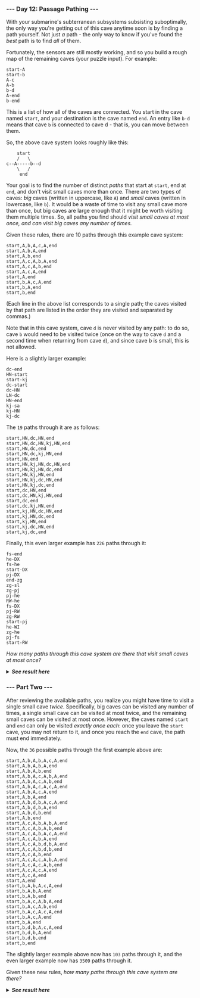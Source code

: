 ﻿### --- Day 12: Passage Pathing ---

With your submarine's subterranean subsystems subsisting suboptimally, the 
only way you're getting out of this cave anytime soon is by finding a path 
yourself. Not just *a* path - the only way to know if you've found the *best*
path is to find *all* of them.

Fortunately, the sensors are still mostly working, and so you build a rough
map of the remaining caves (your puzzle input). For example:

    start-A
    start-b
    A-c
    A-b
    b-d
    A-end
    b-end

This is a list of how all of the caves are connected. You start in the cave
named `start`, and your destination is the cave named `end`. An entry like `b-d `
means that cave `b` is connected to cave d - that is, you can move between
them.

So, the above cave system looks roughly like this:

        start
        /   \
    c--A-----b--d
        \   /
         end

Your goal is to find the number of distinct *paths* that start at `start`, end 
at `end`, and don't visit small caves more than once. There are two types of
caves: *big* caves (written in uppercase, like `A`) and *small* caves (written in
lowercase, like `b`). It would be a waste of time to visit any small cave 
more than once, but big caves are large enough that it might be worth 
visiting them multiple times. So, all paths you find should *visit small 
caves at most once, and can visit big caves any number of times.*

Given these rules, there are 10 paths through this example cave system:

    start,A,b,A,c,A,end
    start,A,b,A,end
    start,A,b,end
    start,A,c,A,b,A,end
    start,A,c,A,b,end
    start,A,c,A,end
    start,A,end
    start,b,A,c,A,end
    start,b,A,end
    start,b,end

(Each line in the above list corresponds to a single path; the caves
visited by that path are listed in the order they are visited and separated
by commas.)

Note that in this cave system, cave `d` is never visited by any path: to do 
so, cave `b` would need to be visited twice (once on the way to cave `d` and a
second time when returning from cave `d`), and since cave b is small, this is
not allowed.

Here is a slightly larger example:

    dc-end
    HN-start
    start-kj
    dc-start
    dc-HN
    LN-dc
    HN-end
    kj-sa
    kj-HN
    kj-dc

The `19` paths through it are as follows:

    start,HN,dc,HN,end
    start,HN,dc,HN,kj,HN,end
    start,HN,dc,end
    start,HN,dc,kj,HN,end
    start,HN,end
    start,HN,kj,HN,dc,HN,end
    start,HN,kj,HN,dc,end
    start,HN,kj,HN,end
    start,HN,kj,dc,HN,end
    start,HN,kj,dc,end
    start,dc,HN,end
    start,dc,HN,kj,HN,end
    start,dc,end
    start,dc,kj,HN,end
    start,kj,HN,dc,HN,end
    start,kj,HN,dc,end
    start,kj,HN,end
    start,kj,dc,HN,end
    start,kj,dc,end

Finally, this even larger example has `226` paths through it:

    fs-end
    he-DX
    fs-he
    start-DX
    pj-DX
    end-zg
    zg-sl
    zg-pj
    pj-he
    RW-he
    fs-DX
    pj-RW
    zg-RW
    start-pj
    he-WI
    zg-he
    pj-fs
    start-RW

*How many paths through this cave system are there that visit small caves at
most once?*

<details>
  <summary><strong><em>See result here</em></strong></summary>
	Your puzzle answer was <strong><em>3887</em></strong>.
</details>

### --- Part Two ---

After reviewing the available paths, you realize you might have time to 
visit a single small cave *twice*. Specifically, big caves can be visited any
number of times, a single small cave can be visited at most twice, and the 
remaining small caves can be visited at most once. However, the caves named
`start` and `end` can only be visited *exactly once each*: once you leave the 
`start` cave, you may not return to it, and once you reach the `end` cave, the
path must end immediately.

Now, the `36` possible paths through the first example above are:

    start,A,b,A,b,A,c,A,end
    start,A,b,A,b,A,end
    start,A,b,A,b,end
    start,A,b,A,c,A,b,A,end
    start,A,b,A,c,A,b,end
    start,A,b,A,c,A,c,A,end
    start,A,b,A,c,A,end
    start,A,b,A,end
    start,A,b,d,b,A,c,A,end
    start,A,b,d,b,A,end
    start,A,b,d,b,end
    start,A,b,end
    start,A,c,A,b,A,b,A,end
    start,A,c,A,b,A,b,end
    start,A,c,A,b,A,c,A,end
    start,A,c,A,b,A,end
    start,A,c,A,b,d,b,A,end
    start,A,c,A,b,d,b,end
    start,A,c,A,b,end
    start,A,c,A,c,A,b,A,end
    start,A,c,A,c,A,b,end
    start,A,c,A,c,A,end
    start,A,c,A,end
    start,A,end
    start,b,A,b,A,c,A,end
    start,b,A,b,A,end
    start,b,A,b,end
    start,b,A,c,A,b,A,end
    start,b,A,c,A,b,end
    start,b,A,c,A,c,A,end
    start,b,A,c,A,end
    start,b,A,end
    start,b,d,b,A,c,A,end
    start,b,d,b,A,end
    start,b,d,b,end
    start,b,end

The slightly larger example above now has `103` paths through it, and the 
even larger example now has `3509` paths through it.

Given these new rules, *how many paths through this cave system are there?*

<details>
  <summary><strong><em>See result here</em></strong></summary>
	Your puzzle answer was <strong><em>104834</em></strong>.
</details>